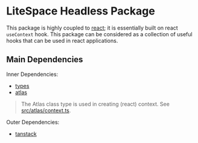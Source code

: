 # LiteSpace Headless Package

This package is highly coupled to [react](https://react.dev/); it is essentially built on react `useContext` hook. This package can be considered as a collection of useful hooks that can be used in react applications.

## Main Dependencies

Inner Dependencies:
- [types](../types/README.md)
- [atlas](../atlas/README.md)

> The Atlas class type is used in creating (react) context. See [src/atlas/context.ts](./src/atlas/context.ts).

Outer Dependencies:
- [tanstack](https://tanstack.com/)
